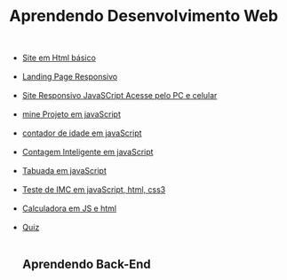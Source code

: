 <br>
<h1 id="h1" >Aprendendo Desenvolvimento Web</h1>

<br>

<nav >

<ul>

<li id="li">
<a id="a"  href="https://GabrielErick1.github.io/estudo/htmlsite/siteteste/">Site em Html básico</a>
</li>

<br>

<li id="li">
<a id="a" href="https://GabrielErick1.github.io/estudo/htmlsite/site/">Landing Page Responsivo</a>
</li>

<br>

<li id="li">
<a id="a" href="https://GabrielErick1.github.io/estudo/htmlsite/sitenv/">Site Responsivo JavaSCript Acesse pelo PC e celular</a>
</li>

<br>

<li id="li">
<a id="a" href="https://GabrielErick1.github.io/estudo/javaScript/projeto/">mine Projeto em javaScript</a>
</li>

<br>

<li id="li">
<a id="a" href="https://GabrielErick1.github.io/estudo/javaScript/projeto1/">contador de idade em javaScript</a>
</li>

<br>

<li id="li">
<a id="a" href="https://GabrielErick1.github.io/estudo/javaScript/projeto2/">Contagem Inteligente em javaScript</a>
</li>

<br>

<li id="li">
<a id="a" href="https://GabrielErick1.github.io/estudo/javaScript/projeto3/">Tabuada em javaScript</a>
</li>

<br>

<li id="li">
<a id="a" href="https://GabrielErick1.github.io/estudo/javaScript/testedeobsidade/">Teste de IMC em javaScript, html, css3</a>
</li>

<br>

<li id="li">
<a id="a" href="https://GabrielErick1.github.io/estudo/javaScript/calculadora/">Calculadora em JS e html</a>
</li>

<br>

<li id="li">
<a id="a" href="https://GabrielErick1.github.io/estudo/quiz/">Quiz</a>
</li>

<br>
<h1 id="h1" >Aprendendo Back-End</h1>
<br>



</ul>
</nav>

